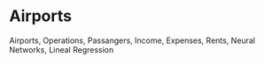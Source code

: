 # Airports
Airports, Operations, Passangers, Income, Expenses, Rents, Neural Networks, Lineal Regression
